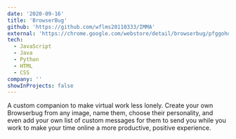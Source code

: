 ```yaml
---
date: '2020-09-16'
title: 'BrowserBug'
github: 'https://github.com/wflms20110333/IMMA'
external: 'https://chrome.google.com/webstore/detail/browserbug/pfggohdmelklomhabkeegajkjpdgppld'
tech:
  - JavaScript
  - Java
  - Python
  - HTML
  - CSS
company: ''
showInProjects: false
---
```


A custom companion to make virtual work less lonely. Create your own Browserbug from any image, name them, choose their personality, and even add your own list of custom messages for them to send you while you work to make your time online a more productive, positive experience.